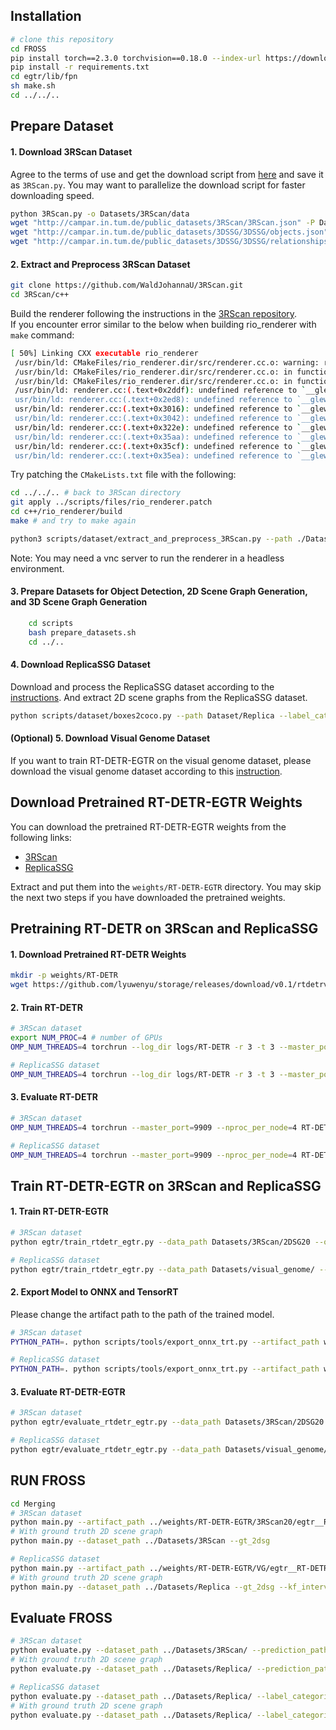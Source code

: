 ## Installation
```bash
# clone this repository
cd FROSS
pip install torch==2.3.0 torchvision==0.18.0 --index-url https://download.pytorch.org/whl/cu121
pip install -r requirements.txt
cd egtr/lib/fpn
sh make.sh
cd ../../..
```

## Prepare Dataset
#### 1. Download 3RScan Dataset
Agree to the terms of use and get the download script from [here](https://forms.gle/NvL5dvB4tSFrHfQH6) and save it as `3RScan.py`.
You may want to parallelize the download script for faster downloading speed.
```bash
python 3RScan.py -o Datasets/3RScan/data
wget "http://campar.in.tum.de/public_datasets/3RScan/3RScan.json" -P Datasets/3RScan/data
wget "http://campar.in.tum.de/public_datasets/3DSSG/3DSSG/objects.json" -P Datasets/3RScan/data
wget "http://campar.in.tum.de/public_datasets/3DSSG/3DSSG/relationships.json" -P Datasets/3RScan/data
```

#### 2. Extract and Preprocess 3RScan Dataset
```bash
git clone https://github.com/WaldJohannaU/3RScan.git
cd 3RScan/c++
```
Build the renderer following the instructions in the [3RScan repository](https://github.com/WaldJohannaU/3RScan/tree/master/c%2B%2B). \
If you encounter error similar to the below when building rio_renderer with `make` command:
```bash
[ 50%] Linking CXX executable rio_renderer
 /usr/bin/ld: CMakeFiles/rio_renderer.dir/src/renderer.cc.o: warning: relocation against `__glewGenVertexArrays' in read-only section `.text._ZN5Model11processMeshEP6aiMeshPK7aiScene[_ZN5Model11processMeshEP6aiMeshPK7aiScene]'
 /usr/bin/ld: CMakeFiles/rio_renderer.dir/src/renderer.cc.o: in function `RIO::Renderer::ReadRGB(cv::Mat&)':                        renderer.cc:(.text+0x1ed0): undefined reference to `__glewBindFramebuffer'
 /usr/bin/ld: CMakeFiles/rio_renderer.dir/src/renderer.cc.o: in function `RIO::Renderer::Render(Model&, Shader&)':                  renderer.cc:(.text+0x2d95): undefined reference to `__glewUseProgram'
 /usr/bin/ld: renderer.cc:(.text+0x2ddf): undefined reference to `__glewUniformMatrix4fv'
 usr/bin/ld: renderer.cc:(.text+0x2ed8): undefined reference to `__glewGetUniformLocation'
 usr/bin/ld: renderer.cc:(.text+0x3016): undefined reference to `__glewUniform1i'
 usr/bin/ld: renderer.cc:(.text+0x3042): undefined reference to `__glewGetUniformLocation'
 usr/bin/ld: renderer.cc:(.text+0x322e): undefined reference to `__glewActiveTexture'
 usr/bin/ld: renderer.cc:(.text+0x35aa): undefined reference to `__glewBindVertexArray'
 usr/bin/ld: renderer.cc:(.text+0x35cf): undefined reference to `__glewBindVertexArray'
 usr/bin/ld: renderer.cc:(.text+0x35ea): undefined reference to `__glewActiveTexture'
```
Try patching the `CMakeLists.txt` file with the following:
```bash
cd ../../.. # back to 3RScan directory
git apply ../scripts/files/rio_renderer.patch
cd c++/rio_renderer/build
make # and try to make again
```
```bash
python3 scripts/dataset/extract_and_preprocess_3RScan.py --path ./Datasets/3RScan/ --rio_renderer_path ./3RScan/c++/rio_renderer/build/
```
Note: You may need a vnc server to run the renderer in a headless environment.

#### 3. Prepare Datasets for Object Detection, 2D Scene Graph Generation, and 3D Scene Graph Generation
```bash
    cd scripts
    bash prepare_datasets.sh
    cd ../..
```

#### 4. Download ReplicaSSG Dataset
Download and process the ReplicaSSG dataset according to the [instructions]().
And extract 2D scene graphs from the ReplicaSSG dataset.
```bash
python scripts/dataset/boxes2coco.py --path Dataset/Replica --label_categories replica
```

#### (Optional) 5. Download Visual Genome Dataset
If you want to train RT-DETR-EGTR on the visual genome dataset, please download the visual genome dataset according to this [instruction](https://github.com/yrcong/RelTR/blob/main/data/README.md).

## Download Pretrained RT-DETR-EGTR Weights
You can download the pretrained RT-DETR-EGTR weights from the following links:
- [3RScan](https://drive.google.com/file/d/1k7PLsY0CqbZbBHeKU8yA2Eof8wFh4Hap/view?usp=sharing)
- [ReplicaSSG](https://drive.google.com/file/d/1glMkDC1UPQbd8JfjQa6VzNQRwMDAnOsI/view?usp=sharing)

Extract and put them into the `weights/RT-DETR-EGTR` directory. You may skip the next two steps if you have downloaded the pretrained weights.

## Pretraining RT-DETR on 3RScan and ReplicaSSG
#### 1. Download Pretrained RT-DETR Weights
```bash
mkdir -p weights/RT-DETR
wget https://github.com/lyuwenyu/storage/releases/download/v0.1/rtdetrv2_r50vd_m_7x_coco_ema.pth -P weights/RT-DETR/
```

#### 2. Train RT-DETR
```bash
# 3RScan dataset
export NUM_PROC=4 # number of GPUs
OMP_NUM_THREADS=4 torchrun --log_dir logs/RT-DETR -r 3 -t 3 --master_port=9909 --nproc_per_node=$NUM_PROC RT-DETR/rtdetrv2_pytorch/tools/train.py -c RT-DETR/rtdetrv2_pytorch/configs/rtdetrv2/rtdetrv2_r50vd_m_7x_3rscan20.yml -t weights/RT-DETR/rtdetrv2_r50vd_m_7x_coco_ema.pth --output-dir weights/RT-DETR/3RScan20 --use-amp --seed=0

# ReplicaSSG dataset
OMP_NUM_THREADS=4 torchrun --log_dir logs/RT-DETR -r 3 -t 3 --master_port=9909 --nproc_per_node=$NUM_PROC RT-DETR/rtdetrv2_pytorch/tools/train.py -c RT-DETR/rtdetrv2_pytorch/configs/rtdetrv2/rtdetrv2_r50vd_m_7x_vg.yml -t weights/RT-DETR/rtdetrv2_r50vd_m_7x_coco_ema.pth --output-dir weights/RT-DETR/VG --use-amp --seed=0
```

#### 3. Evaluate RT-DETR
```bash
# 3RScan dataset
OMP_NUM_THREADS=4 torchrun --master_port=9909 --nproc_per_node=4 RT-DETR/rtdetrv2_pytorch/tools/train.py -c RT-DETR/rtdetrv2_pytorch/configs/rtdetrv2/rtdetrv2_r50vd_m_7x_3rscan20.yml -r weights/RT-DETR/3RScan20/last.pth --test-only

# ReplicaSSG dataset
OMP_NUM_THREADS=4 torchrun --master_port=9909 --nproc_per_node=4 RT-DETR/rtdetrv2_pytorch/tools/train.py -c RT-DETR/rtdetrv2_pytorch/configs/rtdetrv2/rtdetrv2_r50vd_m_7x_vg.yml -r weights/RT-DETR/VG/last.pth --test-only
```

## Train RT-DETR-EGTR on 3RScan and ReplicaSSG
#### 1. Train RT-DETR-EGTR
```bash
# 3RScan dataset
python egtr/train_rtdetr_egtr.py --data_path Datasets/3RScan/2DSG20 --output_path weights/RT-DETR-EGTR/3RScan20 --pretrained weights/RT-DETR/3RScan20/last.pth --gpus $NUM_PROC

# ReplicaSSG dataset
python egtr/train_rtdetr_egtr.py --data_path Datasets/visual_genome/ --output_path weights/RT-DETR-EGTR/VG --pretrained weights/RT-DETR/VG/last.pth --gpus $NUM_PROC --lr_initialized 2e-5
```

#### 2. Export Model to ONNX and TensorRT
Please change the artifact path to the path of the trained model.
```bash
# 3RScan dataset
PYTHON_PATH=. python scripts/tools/export_onnx_trt.py --artifact_path weights/RT-DETR-EGTR/3RScan20/egtr__RT-DETR__3RScan20__last.pth/batch__24__epochs__50_25__lr__2e-07_2e-06_0.0002__finetune/version_0

# ReplicaSSG dataset
PYTHON_PATH=. python scripts/tools/export_onnx_trt.py --artifact_path weights/RT-DETR-EGTR/VG/egtr__RT-DETR__3RScan20__last.pth/batch__24__epochs__50_25__lr__2e-07_2e-06_0.0002__finetune/version_0
```

#### 3. Evaluate RT-DETR-EGTR
```bash
# 3RScan dataset
python egtr/evaluate_rtdetr_egtr.py --data_path Datasets/3RScan/2DSG20 --artifact_path weights/RT-DETR-EGTR/3RScan20/egtr__RT-DETR__3RScan20__last.pth/batch__24__epochs__50_25__lr__2e-07_2e-06_0.0002__finetune/version_0

# ReplicaSSG dataset
python egtr/evaluate_rtdetr_egtr.py --data_path Datasets/visual_genome/ --artifact_path weights/RT-DETR-EGTR/VG/egtr__RT-DETR__3RScan20__last.pth/batch__24__epochs__50_25__lr__2e-07_2e-06_0.0002__finetune/version_0
```

## RUN FROSS
```bash
cd Merging
# 3RScan dataset
python main.py --artifact_path ../weights/RT-DETR-EGTR/3RScan20/egtr__RT-DETR__3RScan20__last.pth/batch__6__epochs__50_25__lr__2e-07_2e-06_0.0002__finetune/version_0 --dataset_path ../Datasets/3RScan
# With ground truth 2D scene graph
python main.py --dataset_path ../Datasets/3RScan --gt_2dsg

# ReplicaSSG dataset
python main.py --artifact_path ../weights/RT-DETR-EGTR/VG/egtr__RT-DETR__VG__last.pth/batch__6__epochs__50_25__lr__2e-07_2e-06_2e-05__finetune/version_0/ --dataset_path ../Datasets/Replica --kf_interval 10 --kf_iou_thresh 0.2
# With ground truth 2D scene graph
python main.py --dataset_path ../Datasets/Replica --gt_2dsg --kf_interval 10 --kf_iou_thresh 0.2
```

## Evaluate FROSS
```bash
# 3RScan dataset
python evaluate.py --dataset_path ../Datasets/3RScan/ --prediction_path output/scannet/predictions_gaussian_obj0.7_rel10_hell0.85_kfint1_kfiouNone_test.pkl
# With ground truth 2D scene graph
python evaluate.py --dataset_path ../Datasets/Replica/ --prediction_path output/scannet/predictions_gaussian_obj0.7_rel10_hell0.85_kfint1_kfiouNone_test_gt.pkl

# ReplicaSSG dataset
python evaluate.py --dataset_path ../Datasets/Replica/ --label_categories replica --prediction_path output/replica/predictions_gaussian_obj0.7_rel10_hell0.85_kfint10_kfiou0.2_test.pkl
# With ground truth 2D scene graph
python evaluate.py --dataset_path ../Datasets/Replica/ --label_categories replica --prediction_path output/replica/predictions_gaussian_obj0.7_rel10_hell0.85_kfint10_kfiou0.2_test_gt.pkl
```